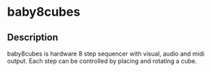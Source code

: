 # baby8cubes
## Description
baby8cubes is hardware 8 step sequencer with visual, audio and midi output. Each step can be controlled by placing and rotating a cube.  
